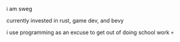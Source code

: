 i am sweg

currently invested in rust, game dev, and bevy

i use programming as an excuse to get out of doing school work :skull:
